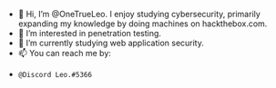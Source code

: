 - 👋 Hi, I’m @OneTrueLeo. I enjoy studying cybersecurity, primarily expanding my knowledge by doing machines on hackthebox.com.
- 👀 I’m interested in penetration testing.
- 🌱 I’m currently studying web application security.
- 📫 You can reach me by:
-     @Discord Lео.#5366

<!---
OneTrueLeo/OneTrueLeo is a ✨ special ✨ repository because its `README.md` (this file) appears on your GitHub profile.
You can click the Preview link to take a look at your changes.
--->
